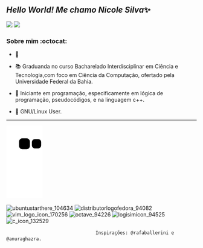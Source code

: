 ## _Hello World! Me chamo Nicole Silva_:sparkles: 



[/Buton Linkedin e Gmail/]: <>

<p align="left">
  <a href="mailto:nicolesilva8144@gmail.com?subject=Ol%C3%A1!" alt="Gmail" target="_blank">
  <img src="https://img.shields.io/badge/-Gmail-FF0000?style=flat-square&labelColor=FF0000&logo=gmail&logoColor=white&link=mailto:pedroveiga.ribeiro@gmail.com?subject=Ol%C3%A1!"  /></a>
  
  <a href="https://www.linkedin.com/in/nicole-silva-a1a184224/" alt="Linkedin" target="_blank">
  <img src="https://img.shields.io/badge/-Linkedin-0e76a8?style=flat-square&logo=Linkedin&logoColor=white&link=https://www.linkedin.com/in/pedro-veiga-ribeiro-01b137206/" /></a>

### Sobre mim :octocat:
  
- :bookmark_tabs: 
- :books: Graduanda no curso Bacharelado Interdisciplinar em Ciência e Tecnologia,com foco em Ciência da Computação, ofertado pela Universidade Federal da Bahia.

- :space_invader: Iniciante em programação, especificamente em lógica de programação, pseudocódigos, e na linguagem c++.

- :penguin: GNU/Linux User.
  
*** 


[//]: <> (Animação.)
![Snake animation](https://github.com/rafaballerini/rafaballerini/blob/output/github-contribution-grid-snake.svg)
  
[/Tools/]: <> (Ferramentas que ja utilizei.)
![ubuntustarthere_104634](https://user-images.githubusercontent.com/68083480/145677940-b0f7ab9e-27af-49a2-a8d7-acc1cf2c7001.png)
![distributorlogofedora_94082](https://user-images.githubusercontent.com/68083480/145678043-8a601a95-65b2-40ef-bb10-9bd2038d0523.png)
 ![vim_logo_icon_170256](https://user-images.githubusercontent.com/68083480/145678393-451c3158-5b2b-4a01-ab15-e451da3ec24a.png)
 ![octave_94226](https://user-images.githubusercontent.com/68083480/145678540-2deaa0d7-dfca-49eb-8674-e0b2ebfafe08.png)
 ![logisimicon_94525](https://user-images.githubusercontent.com/68083480/145678653-5a3afbf8-086b-4f05-aa06-65be984e55f8.png)
![c_icon_132529](https://user-images.githubusercontent.com/68083480/145678764-dbd05c89-4b2d-47c1-83eb-29bada75f5d7.png)
  
                                     Inspirações: @rafaballerini e @anuraghazra.



